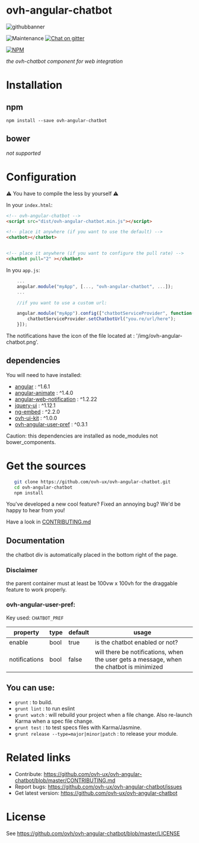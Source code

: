 # ovh-angular-chatbot

![githubbanner](https://user-images.githubusercontent.com/3379410/27423240-3f944bc4-5731-11e7-87bb-3ff603aff8a7.png)

![Maintenance](https://img.shields.io/maintenance/yes/2017.svg) [![Chat on gitter](https://img.shields.io/gitter/room/ovh/ux.svg)](https://gitter.im/ovh/ux)

[![NPM](https://nodei.co/npm/ovh-angular-chatbot.png?downloads=true&downloadRank=true&stars=true)](https://nodei.co/npm/ovh-angular-chatbot/)


_the ovh-chatbot component for web integration_

# Installation

## npm

    npm install --save ovh-angular-chatbot

## bower

*not supported*

# Configuration

:warning: You have to compile the less by yourself :warning:

In your `index.html`:

```html
<!-- ovh-angular-chatbot -->
<script src="dist/ovh-angular-chatbot.min.js"></script>

<!-- place it anywhere (if you want to use the default) -->
<chatbot></chatbot>


<!-- place it anywhere (if you want to configure the pull rate) -->
<chatbot pull="2" ></chatbot>
```

In you `app.js`:

```javascript
    ...
    angular.module("myApp", [..., "ovh-angular-chatbot", ...]);
    ...

    //if you want to use a custom url:

    angular.module("myApp").config(["chatbotServiceProvider", function(chatbotServiceProvider) {
        chatbotServiceProvider.setChatbotUrl("you.re/url/here");
    }]);

```


The notifications have the icon of the file located at : '/img/ovh-angular-chatbot.png'.

dependencies
------------

You will need to have installed:
-   [angular](https://angularjs.org/) : ^1.6.1
-   [angular-animate](https://docs.angularjs.org/api/ngAnimate) : ^1.4.0
-   [angular-web-notification](https://github.com/sagiegurari/angular-web-notification) : ^1.2.22
-   [jquery-ui](https://jqueryui.com/) : ^1.12.1
-   [ng-embed](https://github.com/ritz078/ng-embed) : ^2.2.0
-   [ovh-ui-kit](https://github.com/ovh-ux/ovh-ui-kit) : ^1.0.0
-   [ovh-angular-user-pref](https://github.com/ovh-ux/ovh-angular-user-pref) : ^0.3.1

Caution: this dependencies are installed as node_modules not bower_components.

# Get the sources

```bash
   git clone https://github.com/ovh-ux/ovh-angular-chatbot.git
   cd ovh-angular-chatbot
   npm install
```
You've developed a new cool feature? Fixed an annoying bug? We'd be happy to hear from you!

Have a look in [CONTRIBUTING.md](https://github.com/ovh-ux/ovh-angular-chatbot/blob/master/CONTRIBUTING.md)

## Documentation

the chatbot div is automatically placed in the bottom right of the page.

### Disclaimer

the parent container must at least be 100vw x 100vh for the draggable feature to work properly.

### ovh-angular-user-pref:

Key used: `CHATBOT_PREF`

| property | type | default | usage |
|----------|------|---------|-------|
| enable   | bool | true | is the chatbot enabled or not? |
| notifications | bool | false | will there be notifications, when the user gets a message, when the chatbot is minimized |


You can use:
------------

  - `grunt` : to build.
  - `grunt lint` : to run eslint
  - `grunt watch` : will rebuild your project when a file change. Also re-launch Karma when a spec file change.
  - `grunt test` : to test specs files with Karma/Jasmine.
  - `grunt release --type=major|minor|patch` : to release your module.

# Related links

   * Contribute: https://github.com/ovh-ux/ovh-angular-chatbot/blob/master/CONTRIBUTING.md
   * Report bugs: https://github.com/ovh-ux/ovh-angular-chatbot/issues
   * Get latest version: https://github.com/ovh-ux/ovh-angular-chatbot

# License

See https://github.com/ovh/ovh-angular-chatbot/blob/master/LICENSE
